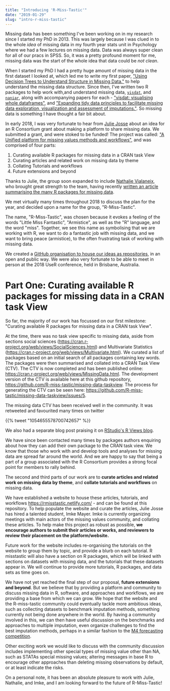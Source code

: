 ```yaml
---
title: "Introducing 'R-Miss-Tastic'"
date: "2019-01-29"
slug: "intro-r-miss-tastic"
---
```


Missing data has been something I've been working on in my research since I started my PhD in 2013. This was largely because I was clued in to the whole _idea_ of missing data in my fourth year stats unit in Psychology where we had a few lectures on missing data. Data was always super clean for all of our pracs in SPSS. So, it was a pretty profound moment for me, missing data was the start of the whole idea that data could be _not clean_. 

When I started my PhD I had a pretty huge amount of missing data in the first dataset I looked at, which led me to write my first paper, ["Using Decision Trees to Understand Structure in Missing Data."](http://bmjopen.bmj.com/content/5/6/e007450.full) to help understand the missing data structure. Since then, I've written two R packages to help work with,and understand missing data, [`visdat`](visdat.njtierney.com), and [`naniar`](naniar.njtierney.com), along with accompanying papers for each - ["visdat: visualising whole dataframes"](http://joss.theoj.org/papers/10.21105/joss.00355), and ["Expanding tidy data principles to facilitate missing data exploration, visualization and assessment of imputations."](https://arxiv.org/abs/1809.02264). So missing data is something I have thought a fair bit about.

In early 2018, I was very fortunate to hear from [Julie Josse](http://juliejosse.com/) about an idea for an R Consortium grant about making a platform to share missing data. We submitted a grant, and were stoked to be funded! The project was called: ["A Unified platform for missing values methods and workflows"](https://www.r-consortium.org/announcement/2018/05/29/announcing-the-r-consortium-isc-funded-project-grant-recipients-for-spring-2018), and was comprised of four parts:

1. Curating available R packages for missing data in a CRAN task View
2. Curating articles and related work on missing data by theme
3. Collating Tutorials and workflows
4. Future extensions and beyond

Thanks to Julie, the group soon expanded to include [Nathalie Vialaneix](http://www.nathalievialaneix.eu/), who brought great strength to the team, having recently [written an article summarising the many R packages for missing data](http://journal-sfds.fr/article/view/681).

We met virtually many times throughout 2018 to discuss the plan for the year, and decided upon a name for the group, "R-Miss-Tastic". 

The name, "R-Miss-Tastic", was chosen because it evokes a feeling of the words "Little Miss Fantastic", "Armistice", as well as the "R" language, and the word "miss". Together, we see this name as symbolising that we are working with R, we want to do a fantastic job with missing data, and we want to bring peace (armistice), to the often frustrating task of working with missing data. 

We created a [GitHub organisation to house our ideas as repositories](https://github.com/R-miss-tastic), in an open and public way. We were also very fortunate to be able to meet in person at the 2018 UseR conference, held in Brisbane, Australia.

# Part One: Curating available R packages for missing data in a CRAN task View

So far, the majority of our work has focussed on our first milestone: "Curating available R packages for missing data in a CRAN task View". 

At the time, there was no task view specific to missing data, aside from sections social sciences (https://cran.r-project.org/web/views/SocialSciences.html) and Multivariate Statistics (https://cran.r-project.org/web/views/Multivariate.html). We curated a list of packages based on an initial search of all packages containing key words. The packages were then summarised and collated into a CRAN Task View (CTV). The CTV is now completed and has been published online: https://cran.r-project.org/web/views/MissingData.html. The development version of the CTV is available here at this github repository, https://github.com/R-miss-tastic/missing-data-taskview. The process for generating the CTV can be seen here: https://github.com/R-miss-tastic/missing-data-taskview/issues/5.

The missing data CTV has been received well in the community. It was retweeted and favourited many times on twitter

<!--html_preserve-->{{% tweet "1054655578700742657" %}}<!--/html_preserve-->

<!-- (https://twitter.com/AchimZeileis/status/1054655578700742657) -->

We also had a separate blog post praising it on [RStudio's R Views blog](https://rviews.rstudio.com/2018/10/26/cran-s-new-missing-values-task-view/). 

We have since been contacted many times by packages authors enquiring about how they can add their own package to the CRAN task view. We know that those who work with and develop tools and analyses for missing data are spread far around the world. And we are happy to say that being a part of a group associated with the R Consortium provides a strong focal point for members to rally behind.

The second and third parts of our work are to **curate articles and related work on missing data by theme**, and **collate tutorials and workflows** on missing data. 

We have established a website to house these articles, tutorials, and workflows https://rmisstastic.netlify.com/ - and can be found at this repository. To help populate the website and curate the articles, Julie Josse has hired a talented student, Imke Mayer. Imke is currently organizing meetings with main actors of the missing values community, and collating these articles. To help make this project as robust as possible, **we encourage authors to submit their articles or works, and reviewers to review their placement on the platform/website.**

Future work for the website includes re-organising the tutorials on the website to group them by topic, and provide a blurb on each tutorial. R misstastic will also have a section on R packages, which will be linked with sections on datasets with missing data, and the tutorials that these datasets appear in. We will continue to provide more tutorials, R packages, and data sets as time goes on.

We have not yet reached the final step of our proposal, **future extensions and beyond**. But we believe that by providing a platform and community to discuss missing data in R, software, and approaches and workflows, we are providing a base from which we can grow. We hope that the website and the R-miss-tastic community could eventually tackle more ambitious ideas, such as collecting datasets to benchmark imputation methods, something currently not being done anywhere in the world. By having a community involved in this, we can then have useful discussion on the benchmarks and approaches to multiple imputation, even organize challenges to find the best imputation methods, perhaps in a similar fashion to the [M4 forecasting competition](https://robjhyndman.com/hyndsight/m4comp/).

Other exciting work we would like to discuss with the community discussion includes implementing other special types of missing value other than NA, such as STATAs special missing values; altering messages in base R to encourage other approaches than deleting missing observations by default, or at least indicate the risks.

On a personal note, it has been an absolute pleasure to work with Julie, Nathalie, and Imke, and I am looking forward to the future of R-Miss-Tastic!
